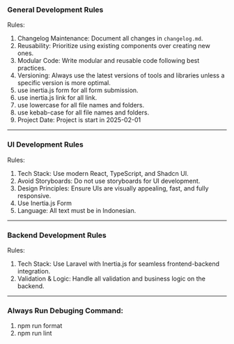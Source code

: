 ### General Development Rules

Rules:

1. Changelog Maintenance: Document all changes in `changelog.md`.
2. Reusability: Prioritize using existing components over creating new ones.
3. Modular Code: Write modular and reusable code following best practices.
4. Versioning: Always use the latest versions of tools and libraries unless a specific version is more optimal.
5. use inertia.js form for all form submission.
6. use inertia.js link for all link.
7. use lowercase for all file names and folders.
8. use kebab-case for all file names and folders.
9. Project Date: Project is start in 2025-02-01

---

### UI Development Rules

Rules:

1. Tech Stack: Use modern React, TypeScript, and Shadcn UI.
2. Avoid Storyboards: Do not use storyboards for UI development.
3. Design Principles: Ensure UIs are visually appealing, fast, and fully responsive.
4. Use Inertia.js Form
5. Language: All text must be in Indonesian.

---

### Backend Development Rules

Rules:

1. Tech Stack: Use Laravel with Inertia.js for seamless frontend-backend integration.
2. Validation & Logic: Handle all validation and business logic on the backend.

---

### Always Run Debuging Command:

1. npm run format
2. npm run lint
